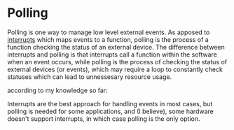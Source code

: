 # Polling

Polling is one way to manage low level external events. As apposed to [interrupts](Interrupts.md) which maps events to a function, polling is the process of a function checking the status of an external device. The difference between interrupts and polling is that interrupts call a function within the software when an event occurs, while polling is the process of checking the status of external devices (or events), which may require a loop to constantly check statuses which can lead to unnessesary resource usage. 

according to my knowledge so far:

Interrupts are the best approach for handling events in most cases, but polling is needed for some applications, and (I believe), some hardware doesn't support interrupts, in which case polling is the only option.